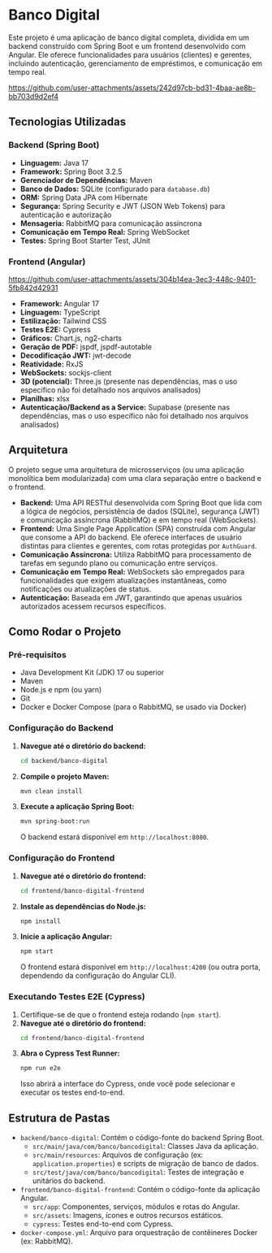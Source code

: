 # Banco Digital

Este projeto é uma aplicação de banco digital completa, dividida em um backend construído com Spring Boot e um frontend desenvolvido com Angular. Ele oferece funcionalidades para usuários (clientes) e gerentes, incluindo autenticação, gerenciamento de empréstimos, e comunicação em tempo real.


https://github.com/user-attachments/assets/242d97cb-bd31-4baa-ae8b-bb703d9d2ef4

## Tecnologias Utilizadas

### Backend (Spring Boot)

*   **Linguagem:** Java 17
*   **Framework:** Spring Boot 3.2.5
*   **Gerenciador de Dependências:** Maven
*   **Banco de Dados:** SQLite (configurado para `database.db`)
*   **ORM:** Spring Data JPA com Hibernate
*   **Segurança:** Spring Security e JWT (JSON Web Tokens) para autenticação e autorização
*   **Mensageria:** RabbitMQ para comunicação assíncrona
*   **Comunicação em Tempo Real:** Spring WebSocket
*   **Testes:** Spring Boot Starter Test, JUnit

### Frontend (Angular)
https://github.com/user-attachments/assets/304b14ea-3ec3-448c-9401-5fb842d42931
*   **Framework:** Angular 17
*   **Linguagem:** TypeScript
*   **Estilização:** Tailwind CSS
*   **Testes E2E:** Cypress
*   **Gráficos:** Chart.js, ng2-charts
*   **Geração de PDF:** jspdf, jspdf-autotable
*   **Decodificação JWT:** jwt-decode
*   **Reatividade:** RxJS
*   **WebSockets:** sockjs-client
*   **3D (potencial):** Three.js (presente nas dependências, mas o uso específico não foi detalhado nos arquivos analisados)
*   **Planilhas:** xlsx
*   **Autenticação/Backend as a Service:** Supabase (presente nas dependências, mas o uso específico não foi detalhado nos arquivos analisados)

## Arquitetura

O projeto segue uma arquitetura de microsserviços (ou uma aplicação monolítica bem modularizada) com uma clara separação entre o backend e o frontend.

*   **Backend:** Uma API RESTful desenvolvida com Spring Boot que lida com a lógica de negócios, persistência de dados (SQLite), segurança (JWT) e comunicação assíncrona (RabbitMQ) e em tempo real (WebSockets).
*   **Frontend:** Uma Single Page Application (SPA) construída com Angular que consome a API do backend. Ele oferece interfaces de usuário distintas para clientes e gerentes, com rotas protegidas por `AuthGuard`.
*   **Comunicação Assíncrona:** Utiliza RabbitMQ para processamento de tarefas em segundo plano ou comunicação entre serviços.
*   **Comunicação em Tempo Real:** WebSockets são empregados para funcionalidades que exigem atualizações instantâneas, como notificações ou atualizações de status.
*   **Autenticação:** Baseada em JWT, garantindo que apenas usuários autorizados acessem recursos específicos.

## Como Rodar o Projeto

### Pré-requisitos

*   Java Development Kit (JDK) 17 ou superior
*   Maven
*   Node.js e npm (ou yarn)
*   Git
*   Docker e Docker Compose (para o RabbitMQ, se usado via Docker)

### Configuração do Backend

1.  **Navegue até o diretório do backend:**
    ```bash
    cd backend/banco-digital
    ```
2.  **Compile o projeto Maven:**
    ```bash
    mvn clean install
    ```
3.  **Execute a aplicação Spring Boot:**
    ```bash
    mvn spring-boot:run
    ```
    O backend estará disponível em `http://localhost:8080`.

### Configuração do Frontend

1.  **Navegue até o diretório do frontend:**
    ```bash
    cd frontend/banco-digital-frontend
    ```
2.  **Instale as dependências do Node.js:**
    ```bash
    npm install
    ```
3.  **Inicie a aplicação Angular:**
    ```bash
    npm start
    ```
    O frontend estará disponível em `http://localhost:4200` (ou outra porta, dependendo da configuração do Angular CLI).

### Executando Testes E2E (Cypress)

1.  Certifique-se de que o frontend esteja rodando (`npm start`).
2.  **Navegue até o diretório do frontend:**
    ```bash
    cd frontend/banco-digital-frontend
    ```
3.  **Abra o Cypress Test Runner:**
    ```bash
    npm run e2e
    ```
    Isso abrirá a interface do Cypress, onde você pode selecionar e executar os testes end-to-end.

## Estrutura de Pastas

*   `backend/banco-digital`: Contém o código-fonte do backend Spring Boot.
    *   `src/main/java/com/banco/bancodigital`: Classes Java da aplicação.
    *   `src/main/resources`: Arquivos de configuração (ex: `application.properties`) e scripts de migração de banco de dados.
    *   `src/test/java/com/banco/bancodigital`: Testes de integração e unitários do backend.
*   `frontend/banco-digital-frontend`: Contém o código-fonte da aplicação Angular.
    *   `src/app`: Componentes, serviços, módulos e rotas do Angular.
    *   `src/assets`: Imagens, ícones e outros recursos estáticos.
    *   `cypress`: Testes end-to-end com Cypress.
*   `docker-compose.yml`: Arquivo para orquestração de contêineres Docker (ex: RabbitMQ).
